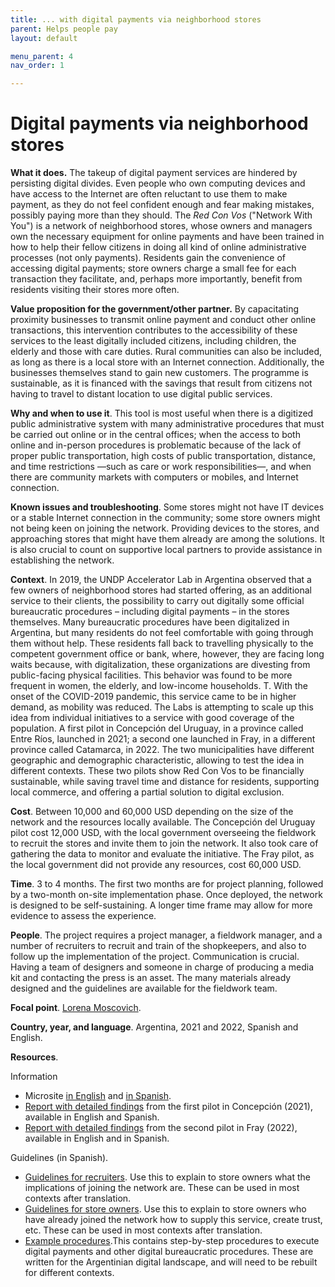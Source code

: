 ```yaml
---
title: ... with digital payments via neighborhood stores 
parent: Helps people pay
layout: default

menu_parent: 4
nav_order: 1

---
```

# Digital payments via neighborhood stores

**What it does.** The takeup of digital payment services are hindered by persisting digital divides. Even people who own computing devices and have access to the Internet are often reluctant to use them to make payment, as they do not feel confident enough and fear making mistakes, possibly paying more than they should. The _Red Con Vos_ ("Network With You") is a network of neighborhood stores, whose owners and managers own the necessary equipment for online payments and have been trained in how to help their fellow citizens in doing all kind of online administrative processes (not only payments). Residents gain the convenience of accessing digital payments; store owners charge a small fee for each transaction they facilitate, and, perhaps more importantly, benefit from residents visiting their stores more often.

**Value proposition for the government/other partner.** By capacitating proximity businesses to transmit online payment and conduct other online transactions, this intervention contributes to the accessibility of these services to the least digitally included citizens, including children, the elderly and those with care duties. Rural communities can also be included, as long as there is a local store with an Internet connection. Additionally, the businesses themselves stand to gain new customers. The programme is sustainable, as it is financed with the savings that result from citizens not having to travel to distant location to use digital public services.

**Why and when to use it**. This tool is most useful when there is a digitized public administrative system with many administrative procedures that must be carried out online or in the central offices; when the access to both online and in-person procedures is problematic because of the lack of proper public transportation, high costs of public transportation, distance, and time restrictions —such as care or work responsibilities—, and when there are community markets with computers or mobiles, and Internet connection.

**Known issues and troubleshooting**. Some stores might not have IT devices or a stable Internet connection in the community; some store owners might not being keen on joining the network. Providing devices to the stores, and approaching stores that might have them already are among the solutions. It is also crucial to count on supportive local partners to provide assistance in establishing the network. 

**Context**. In 2019, the UNDP Accelerator Lab in Argentina observed that a few owners of neighborhood stores had started offering, as an additional service to their clients, the possibility to carry out digitally some official bureaucratic procedures – including digital payments – in the stores themselves. Many bureaucratic procedures have been digitalized in Argentina, but many residents do not feel comfortable with going through them without help. These residents fall back to travelling physically to the competent government office or bank, where, however, they are facing long waits because, with digitalization, these organizations are divesting from public-facing physical facilities. This behavior was found to be more frequent in women, the elderly, and low-income households. T. With the onset of the COVID-2019 pandemic, this service came to be in higher demand, as mobility was reduced. The Labs is attempting to scale up this idea from individual initiatives to a service with good coverage of the population. A first pilot in Concepción del Uruguay, in a province called Entre Ríos, launched in 2021; a second one launched in Fray, in a different province called Catamarca, in 2022. The two municipalities have different geographic and demographic characteristic, allowing to test the idea in different contexts. These two pilots show Red Con Vos to be financially sustainable, while saving travel time and distance for residents, supporting local commerce, and offering a partial solution to digital exclusion.

**Cost**. Between 10,000 and 60,000 USD depending on the size of the network and the resources locally available. The Concepción del Uruguay pilot cost 12,000 USD, with the local government overseeing the fieldwork to recruit the stores and invite them to join the network. It also took care of gathering the data to monitor and evaluate the initiative. The Fray pilot, as the local government did not provide any resources, cost 60,000 USD.

**Time**. 3 to 4 months. The first two months are for project planning, followed by a two-month on-site implementation phase. Once deployed, the network is designed to be self-sustaining. A longer time frame may allow for more evidence to assess the experience.

**People**. The project requires a project manager, a fieldwork manager, and a number of recruiters to recruit and train of the shopkeepers, and also to follow up the implementation of the project. Communication is crucial. Having a team of designers and someone in charge of producing a media kit and contacting the press is an asset. The many materials already designed and the guidelines are available for the fieldwork team.

**Focal point**. [Lorena Moscovich](/Financial-inclusion-toolkit/contributors/Lorena-Moscovich.html).

**Country, year, and language**. Argentina, 2021 and 2022, Spanish and English.

**Resources**.

Information

- Microsite [in English](https://www.undp.org/es/argentina/proyectos/little-help-my-neighbors) and [in Spanish](https://www.undp.org/es/argentina/proyectos/con-un-poco-de-ayuda-de-mis-vecinos).
- [Report with detailed findings](https://www.undp.org/es/argentina/publications/con-un-poco-de-ayuda-de-mis-vecinos) from the first pilot in Concepción (2021), available in English and Spanish.
- [Report with detailed findings](https://www.undp.org/es/argentina/publicaciones/con-vos-fray) from the second pilot in Fray (2022), available in English and in Spanish.

Guidelines (in Spanish).

* [Guidelines for recruiters](/4_Pay/ARG1%20resources/con%20vos%20guidelines%20recruiters.pdf). Use this to explain to store owners what the implications of joining the network are. These can be used in most contexts after translation.
* [Guidelines for store owners](/4_Pay/ARG1%20resources/con%20vos%20general%20guidelines%20stores%20II.pdf). Use this to explain to store owners who have already joined the network how to supply this service, create trust, etc. These can be used in most contexts after translation. 
* [Example procedures](/main/4_Pay/ARG1%20resources/con%20vos%20step%20by%20step%20procedures%20II.pdf).This contains step-by-step procedures to execute digital payments and other digital bureaucratic procedures. These are written for the Argentinian digital landscape, and will need to be rebuilt for different contexts. 
